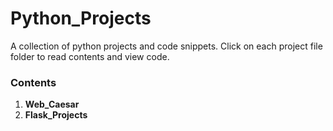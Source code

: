 # Python_Projects
A collection of python projects and code snippets. Click on each project file folder to read contents and view code.

### Contents
1. **Web_Caesar**
2. **Flask_Projects**
